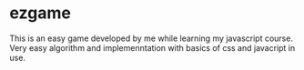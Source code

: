 # ezgame

This is an easy game developed by me while learning my javascript course.
<br>
Very easy algorithm and implemenntation with basics of css and javacript in use.
